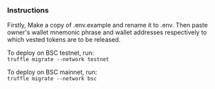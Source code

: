 ### Instructions

Firstly, Make a copy of .env.example and rename it to .env. Then paste owner's wallet mnemonic phrase and wallet addresses respectively to which vested tokens are to be released.

To deploy on BSC testnet, run: \
`truffle migrate --network testnet`

To deploy on BSC mainnet, run: \
`truffle migrate --network bsc`
